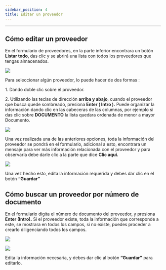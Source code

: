```yaml
---
sidebar_position: 4
title: Editar un proveedor
---
```


---

## Cómo editar un proveedor

En el formulario de proveedores, en la parte inferior encontrara un botón **Listar todo**, das clic y se abrirá una lista con todos los proveedores que tengas almacenados.

![](/img/proveedores/boton_listar_todo_proveedores.png)

Para seleccionar algún proveedor, lo puede hacer de dos formas :

1\. Dando doble clic sobre el proveedor.

2\. Utilizando las teclas de dirección **arriba y abajo**, cuando el proveedor que busca quede sombreado, presiona **Enter ( Intro ).** Puede organizar la información dando clic en las cabeceras de las columnas, por ejemplo si das clic sobre **DOCUMENTO** la lista quedara ordenada de menor a mayor Documento.

![](/img/proveedores/lista_proveedores.png)

Una vez realizada una de las anteriores opciones, toda la información del proveedor se pondrá en el formulario, adicional a esto, encontrara un mensaje para ver más información relacionada con el proveedor y para observarla debe darle clic a la parte que dice **Clic aquí.**

![](/img/proveedores/formulario_proveedores_editar.png)

Una vez hecho esto, edita la información requerida y debes dar clic en el botón **“Guardar”**

## Cómo buscar un proveedor por número de documento

En el formulario digita el número de documento del proveedor, y presiona **Enter (Intro).** Si el proveedor existe, toda la información que corresponde a este, se mostrara en todos los campos, si no existe, puedes proceder a crearlo diligenciando todos los campos.

![](/img/proveedores/buscar_proveedores_documento.png)

![](/img/proveedores/formulario_proveedores_editar.png)

Edita la información necesaria, y debes dar clic al botón **“Guardar”** para editarlo.
